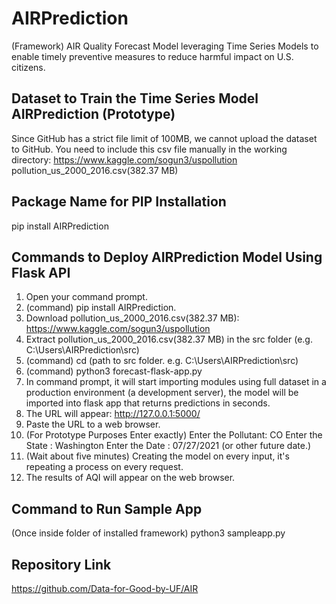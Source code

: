 # AIRPrediction
(Framework) AIR Quality Forecast Model leveraging Time Series Models to enable timely preventive measures to reduce harmful impact on U.S. citizens.

## Dataset to Train the Time Series Model AIRPrediction (Prototype)
Since GitHub has a strict file limit of 100MB, we cannot upload the dataset to GitHub.
You need to include this csv file manually in the working directory: 
https://www.kaggle.com/sogun3/uspollution
pollution_us_2000_2016.csv(382.37 MB)

## Package Name for PIP Installation
pip install AIRPrediction

## Commands to Deploy AIRPrediction Model Using Flask API
1. Open your command prompt.
2. (command) pip install AIRPrediction.
3. Download pollution_us_2000_2016.csv(382.37 MB): https://www.kaggle.com/sogun3/uspollution
4. Extract pollution_us_2000_2016.csv(382.37 MB) in the src folder (e.g. C:\Users\AIRPrediction\src)
5. (command) cd (path to src folder. e.g. C:\Users\AIRPrediction\src)
6. (command) python3 forecast-flask-app.py
7. In command prompt, it will start importing modules using full dataset in a production environment (a development server), the model will be imported into flask app that returns predictions in seconds.
8. The URL will appear: http://127.0.0.1:5000/ 
9. Paste the URL to a web browser. 
10. (For Prototype Purposes Enter exactly) Enter the Pollutant: CO Enter the State : Washington Enter the Date : 07/27/2021 (or other future date.)
11. (Wait about five minutes) Creating the model on every input, it's repeating a process on every request.
12. The results of AQI will appear on the web browser. 

## Command to Run Sample App
(Once inside folder of installed framework)
python3 sampleapp.py 

## Repository Link
https://github.com/Data-for-Good-by-UF/AIR
